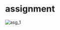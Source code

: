 # assignment
![asg_1](https://user-images.githubusercontent.com/93022029/151694857-54e3f16a-f07a-4239-8d60-43848c98370f.jpeg)
